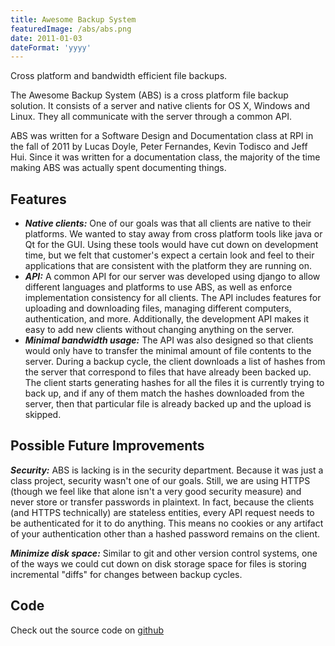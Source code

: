 ```yaml
---
title: Awesome Backup System
featuredImage: /abs/abs.png
date: 2011-01-03
dateFormat: 'yyyy'
---
```


Cross platform and bandwidth efficient file backups.

The Awesome Backup System (ABS) is a cross platform file backup solution. It consists of a server and native clients for OS X, Windows and Linux. They all communicate with the server through a common API.

ABS was written for a Software Design and Documentation class at RPI in the fall of 2011 by Lucas Doyle, Peter Fernandes, Kevin Todisco and Jeff Hui. Since it was written for a documentation class, the majority of the time making ABS was actually spent documenting things.

## Features

- **_Native clients:_** One of our goals was that all clients are native to their platforms. We wanted to stay away from cross platform tools like java or Qt for the GUI. Using these tools would have cut down on development time, but we felt that customer's expect a certain look and feel to their applications that are consistent with the platform they are running on.
- **_API:_** A common API for our server was developed using django to allow different languages and platforms to use ABS, as well as enforce implementation consistency for all clients. The API includes features for uploading and downloading files, managing different computers, authentication, and more. Additionally, the development API makes it easy to add new clients without changing anything on the server.
- **_Minimal bandwidth usage:_** The API was also designed so that clients would only have to transfer the minimal amount of file contents to the server. During a backup cycle, the client downloads a list of hashes from the server that correspond to files that have already been backed up. The client starts generating hashes for all the files it is currently trying to back up, and if any of them match the hashes downloaded from the server, then that particular file is already backed up and the upload is skipped.

## Possible Future Improvements

**_Security:_** ABS is lacking is in the security department. Because it was just a class project, security wasn't one of our goals. Still, we are using HTTPS (though we feel like that alone isn't a very good security measure) and never store or transfer passwords in plaintext. In fact, because the clients (and HTTPS technically) are stateless entities, every API request needs to be authenticated for it to do anything. This means no cookies or any artifact of your authentication other than a hashed password remains on the client.

**_Minimize disk space:_** Similar to git and other version control systems, one of the ways we could cut down on disk storage space for files is storing incremental "diffs" for changes between backup cycles.

## Code

Check out the source code on [github](https://github.com/Lorem/ABS)
